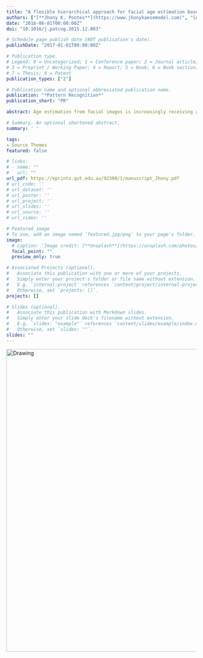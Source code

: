 ```yaml
---
title: "A flexible hierarchical approach for facial age estimation based on multiple features"
authors: ["[**Jhony K. Pontes**](https://www.jhonykaesemodel.com)", "[Alceu S. Britto Jr.](https://scholar.google.ca/citations?user=pRK8DCUAAAAJ&hl=en)", "[Clinton Fookes](http://staff.qut.edu.au/staff/fookes/)", "[Alessandro L. Koerich](http://etsmtl.ca/Professeurs/akoerich/Home)"]
date: "2016-06-01T00:00:00Z"
doi: "10.1016/j.patcog.2015.12.003"

# Schedule page publish date (NOT publication's date).
publishDate: "2017-01-01T00:00:00Z"

# Publication type.
# Legend: 0 = Uncategorized; 1 = Conference paper; 2 = Journal article;
# 3 = Preprint / Working Paper; 4 = Report; 5 = Book; 6 = Book section;
# 7 = Thesis; 8 = Patent
publication_types: ["2"]

# Publication name and optional abbreviated publication name.
publication: "*Pattern Recognition*"
publication_short: "PR"

abstract: Age estimation from facial images is increasingly receiving attention to solve age-based access control, age-adaptive targeted marketing, amongst other applications. Since even humans can be induced in error due to the complex biological processes involved, finding a robust method remains a research challenge today. In this work, we propose a new framework for the integration of Active Appearance Models (AAM), Local Binary Patterns (LBP), Gabor wavelets (GW) and Local Phase Quantization (LPQ) in order to obtain a highly discriminative feature representation which is able to model shape and appearance as well as wrinkles and skin spots. In addition, this work proposes a novel hierarchical age estimation approach consisting of a multi-class Support Vector Machine (SVM) to obtain the age group while the final age estimation is made using Support Vector Regression (SVR). The errors in the classification step, caused by the hard boundaries between age classes, are compensated in the detailed age estimation by overlapping flexibly the age ranges of each age function. The performance of the proposed approach was evaluated on FG-NET Aging and MORPH Album 2 datasets and a mean absolute error (MAE) of 4.50 and 5.86 years was achieved respectively. Furthermore, a combination of both datasets was evaluated to verify the robustness of the proposed framework and a MAE of 5.20 years was achieved. The proposed approach is competitive with current state-of-the-art and these results are achieved with an increased robustness to blur, lighting and expression variance through local phase features. We also compared the human age estimation to the proposed method and it has shown that the machine outperforms humans.

# Summary. An optional shortened abstract.
summary: ' '

tags:
- Source Themes
featured: false

# links:
# - name: ""
#   url: ""
url_pdf: https://eprints.qut.edu.au/92300/1/manuscript_Jhony.pdf
# url_code: ''
# url_dataset: ''
# url_poster: ''
# url_project: ''
# url_slides: ''
# url_source: ''
# url_video: ''

# Featured image
# To use, add an image named `featured.jpg/png` to your page's folder.
image:
  # caption: 'Image credit: [**Unsplash**](https://unsplash.com/photos/jdD8gXaTZsc)'
  focal_point: ""
  preview_only: true

# Associated Projects (optional).
#   Associate this publication with one or more of your projects.
#   Simply enter your project's folder or file name without extension.
#   E.g. `internal-project` references `content/project/internal-project/index.md`.
#   Otherwise, set `projects: []`.
projects: []

# Slides (optional).
#   Associate this publication with Markdown slides.
#   Simply enter your slide deck's filename without extension.
#   E.g. `slides: "example"` references `content/slides/example/index.md`.
#   Otherwise, set `slides: ""`.
slides: ""
---
```



<img src="/media/age-estimation-pr.png" alt="Drawing" style="width: 800px;"/>
